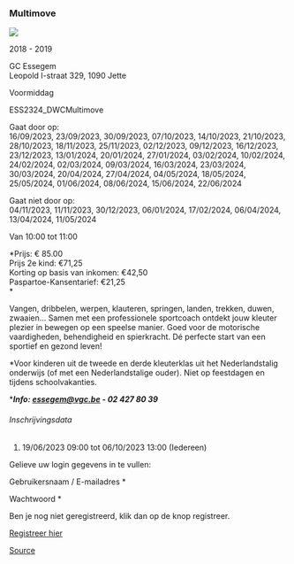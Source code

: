 ### Multimove

![](https://s3-eu-west-1.amazonaws.com/os-kwdo/prod/vgc/images/activity/648c2d8809653_Multimove2.jpg)

2018 - 2019

GC Essegem  
Leopold I-straat 329, 1090 Jette

Voormiddag

ESS2324\_DWCMultimove

Gaat door op:  
16/09/2023, 23/09/2023, 30/09/2023, 07/10/2023, 14/10/2023, 21/10/2023, 28/10/2023, 18/11/2023, 25/11/2023, 02/12/2023, 09/12/2023, 16/12/2023, 23/12/2023, 13/01/2024, 20/01/2024, 27/01/2024, 03/02/2024, 10/02/2024, 24/02/2024, 02/03/2024, 09/03/2024, 16/03/2024, 23/03/2024, 30/03/2024, 20/04/2024, 27/04/2024, 04/05/2024, 18/05/2024, 25/05/2024, 01/06/2024, 08/06/2024, 15/06/2024, 22/06/2024

Gaat niet door op:  
04/11/2023, 11/11/2023, 30/12/2023, 06/01/2024, 17/02/2024, 06/04/2024, 13/04/2024, 11/05/2024

Van 10:00 tot 11:00

*Prijs: € 85.00  
Prijs 2e kind: €71,25  
Korting op basis van inkomen: €42,50  
Paspartoe-Kansentarief: €21,25  
*

Vangen, dribbelen, werpen, klauteren, springen, landen, trekken, duwen, zwaaien… Samen met een professionele sportcoach ontdekt jouw kleuter plezier in bewegen op een speelse manier. Goed voor de motorische vaardigheden, behendigheid en spierkracht. Dé perfecte start van een sportief en gezond leven!

*Voor kinderen uit de tweede en derde kleuterklas uit het Nederlandstalig onderwijs (of met een Nederlandstalige ouder). Niet op feestdagen en tijdens schoolvakanties.  
  
****Info: [essegem@vgc.be](http://mailto:essegem@vgc.be/) - 02 427 80 39***

###### Inschrijvingsdata

1.  19/06/2023 09:00 tot 06/10/2023 13:00 (Iedereen)

Gelieve uw login gegevens in te vullen:

Gebruikersnaam / E-mailadres \* 

Wachtwoord \* 

  

Ben je nog niet geregistreerd, klik dan op de knop registreer.

[Registreer hier](/registration)

[Source](https://tickets.vgc.be/activity/subscribe/ESS2324_DWCMultimove)